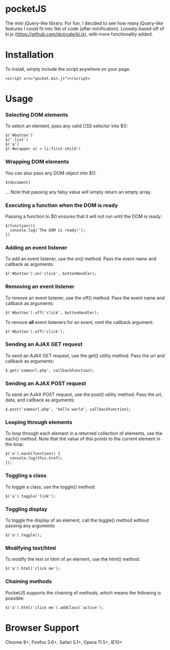 pocketJS
========
The mini jQuery-like library. For fun, I decided to see how many jQuery-like features I could fit into 1kb of code (after minification). Loosely based off of ki.js (https://github.com/dciccale/ki.js), with more functionality added.



Installation
============
To install, simply include the script anywhere on your page.
```
<script src="pocket.min.js"></script>
```



Usage
=====

### Selecting DOM elements
To select an element, pass any valid CSS selector into $():
```
$('#button')
$('.list')
$('a')
$('#wrapper ul > li:first-child')
```


### Wrapping DOM elements
You can also pass any DOM object into $():
```
$(document)
```
... Note that passing any falsy value will simply return an empty array.


### Executing a function when the DOM is ready
Passing a function to $() ensures that it will not run until the DOM is ready:
```
$(function(){
  console.log('The DOM is ready!');
})
```

### Adding an event listener
To add an event listener, use the on() method. Pass the event name and callback as arguments:
```
$('#button').on('click', buttonHandler);
```


### Removing an event listener
To remove an event listener, use the off() method. Pass the event name and callback as arguments:
```
$('#button').off('click', buttonHandler);
```

To remove **all** event listeners for an event, omit the callback argument:
```
$('#button').off('click');
```


### Sending an AJAX GET request
To send an AJAX GET request, use the get() utility method. Pass the url and callback as arguments:
```
$.get('someurl.php', callbackFunction);
```


### Sending an AJAX POST request
To send an AJAX POST request, use the post() utility method. Pass the url, data, and callback as arguments:
```
$.post('someurl.php', 'hello world', callbackFunction);
```



### Looping through elements
To loop through each element in a returned collection of elements, use the each() method. Note that the value of _this_ points to the current element in the loop:
```
$('a').each(function() {
  console.log(this.href);
});
```


### Toggling a class
To toggle a class, use the toggle() method:
```
$('a').toggle('link');
```


### Toggling display
To toggle the display of an element, call the toggle() method without passing any arguments:
```
$('a').toggle();
```


### Modifying text/html
To modify the text or html of an element, use the html() method:
```
$('a').html('click me');
```


### Chaining methods
PocketJS supports the chaining of methods, which means the following is possible:
```
$('a').html('click me').addClass('active');
```



Browser Support
===============
Chrome 8+, Firefox 3.6+, Safari 5.1+, Opera 11.5+, IE10+
